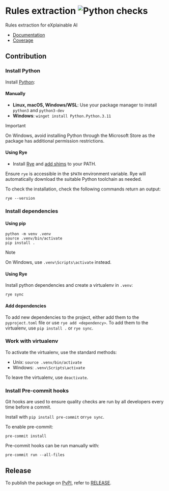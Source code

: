 # Rules extraction ![Python checks](https://github.com/HES-XPLAIN/rules-extraction/actions/workflows/build.yml/badge.svg)

Rules extraction for eXplainable AI

* [Documentation](https://hes-xplain.github.io/rules-extraction/docs/)
* [Coverage](https://hes-xplain.github.io/rules-extraction/cov/)

## Contribution

### Install Python

Install [Python](https://www.python.org/):

#### Manually

* **Linux, macOS, Windows/WSL**: Use your package manager to install `python3` and `python3-dev`
* **Windows**: `winget install Python.Python.3.11`

> [!IMPORTANT]
> On Windows, avoid installing Python through the Microsoft Store as the package has additional permission restrictions.

#### Using Rye

- Install [Rye](https://rye-up.com/) and [add shims](https://rye-up.com/guide/installation/) to your PATH.

Ensure `rye` is accessible in the `$PATH` environment variable.
Rye will automatically download the suitable Python toolchain as needed.

To check the installation, check the following commands return an output:

```shell
rye --version
```

### Install dependencies

#### Using pip

```shell
python -m venv .venv
source .venv/bin/activate
pip install .
```

> [!NOTE]
> On Windows, use `.venv\Scripts\activate` instead.

#### Using Rye

Install python dependencies and create a virtualenv in `.venv`:

```shell
rye sync
```

#### Add dependencies

To add new dependencies to the project, either add them to the `pyproject.toml` file or use `rye add <dependency>`.
To add them to the virtualenv, use `pip install .` or `rye sync`.

### Work with virtualenv

To activate the virtualenv, use the standard methods:

* Unix: `source .venv/bin/activate`
* Windows: `.venv\Scripts\activate`

To leave the virtualenv, use `deactivate`.

### Install Pre-commit hooks

Git hooks are used to ensure quality checks are run by all developers every time
before a commit.

Install with `pip install pre-commit` or`rye sync`.

To enable pre-commit:

```shell
pre-commit install
```

Pre-commit hooks can be run manually with:

```shell
pre-commit run --all-files
```

## Release

To publish the package on [PyPI](https://pypi.org/project/rules-extraction/), refer to [RELEASE](RELEASE.md).
